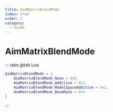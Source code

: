 ```yaml
---
title: AimMatrixBlendMode
index: true
order: 2
category:
  - Guide
---
```


# AimMatrixBlendMode
::: tabs
@tab Lua
```lua
AimMatrixBlendMode = {
    AimMatrixBlendMode_None = 0x0,
    AimMatrixBlendMode_Additive = 0x1,
    AimMatrixBlendMode_ModelSpaceAdditive = 0x2,
    AimMatrixBlendMode_BoneMask = 0x3
}
```
:::